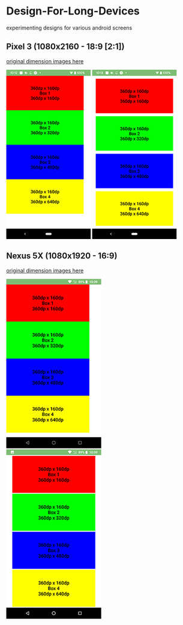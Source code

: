 # Design-For-Long-Devices
experimenting designs for various android screens

Pixel 3 (1080x2160 - 18:9 [2:1]) 
----
[original dimension images here](!/images)


![alt tag](!/images/pixel3-linear-small.png)
![alt tag](!/images/pixel3-constraint-small.png)


Nexus 5X (1080x1920 - 16:9) 
----
[original dimension images here](!/images)

![alt tag](!/images/nexus5x-linear-small.png)
![alt tag](!/images/nexus5x-constraint-small.png)

